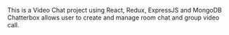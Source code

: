 This is a Video Chat project using React, Redux, ExpressJS and MongoDB
Chatterbox allows user to create and manage room chat and group video call.
